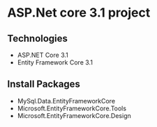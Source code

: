 # ASP.Net core 3.1 project
## Technologies
- ASP.NET Core 3.1
- Entity Framework Core 3.1
## Install Packages
- MySql.Data.EntityFrameworkCore
- Microsoft.EntityFrameworkCore.Tools
- Microsoft.EntityFrameworkCore.Design
